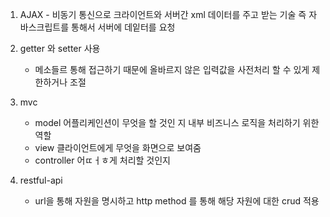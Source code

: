 1. AJAX - 비동기 통신으로 크라이언트와 서버간 xml 데이터를 주고 받는 기술 즉 자바스크립트를 통해서 서버에 데잍터를 요청

2. getter 와 setter 사용    
    - 메소들르 통해 접근하기 때문에 올바르지 않은 입력값을 사전처리 할 수 있게 제한하거나 조절

3. mvc 
    - model  어플리케인션이 무엇을 할 것인 지 내부 비즈니스 로직을 처리하기 위한 역할 
    - view 클라이언트에게 무엇을 화면으로 보여줌
    - controller 어ㄸㅓㅎ게 처리할 것인지 

4. restful-api  
    - url을 통해 자원을 명시하고 http method 를 통해 해당 자원에 대한  crud 적용